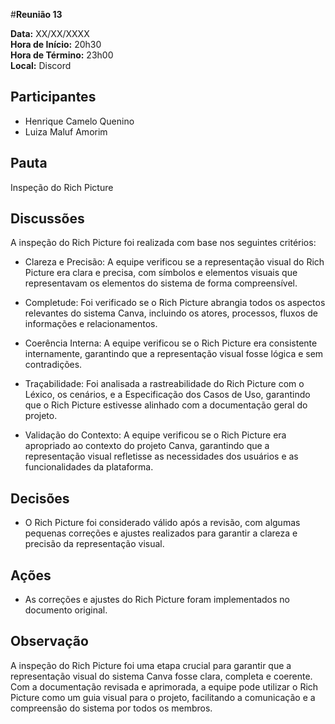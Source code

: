 #__Reunião 13__

**Data:** XX/XX/XXXX<br />
**Hora de Início:** 20h30<br />
**Hora de Término:** 23h00<br />
**Local:** Discord<br />

## Participantes

- Henrique Camelo Quenino
- Luiza Maluf Amorim

## Pauta

Inspeção do Rich Picture

## Discussões

A inspeção do Rich Picture foi realizada com base nos seguintes critérios:

- Clareza e Precisão: A equipe verificou se a representação visual do Rich Picture era clara e precisa, com símbolos e elementos visuais que representavam os elementos do sistema de forma compreensível.

- Completude: Foi verificado se o Rich Picture abrangia todos os aspectos relevantes do sistema Canva, incluindo os atores, processos, fluxos de informações e relacionamentos.

- Coerência Interna: A equipe verificou se o Rich Picture era consistente internamente, garantindo que a representação visual fosse lógica e sem contradições.

- Traçabilidade: Foi analisada a rastreabilidade do Rich Picture com o Léxico, os cenários, e a Especificação dos Casos de Uso, garantindo que o Rich Picture estivesse alinhado com a documentação geral do projeto.

- Validação do Contexto: A equipe verificou se o Rich Picture era apropriado ao contexto do projeto Canva, garantindo que a representação visual refletisse as necessidades dos usuários e as funcionalidades da plataforma.

## Decisões

- O Rich Picture foi considerado válido após a revisão, com algumas pequenas correções e ajustes realizados para garantir a clareza e precisão da representação visual.

## Ações

- As correções e ajustes do Rich Picture foram implementados no documento original.

## Observação

A inspeção do Rich Picture foi uma etapa crucial para garantir que a representação visual do sistema Canva fosse clara, completa e coerente. Com a documentação revisada e aprimorada, a equipe pode utilizar o Rich Picture como um guia visual para o projeto, facilitando a comunicação e a compreensão do sistema por todos os membros.